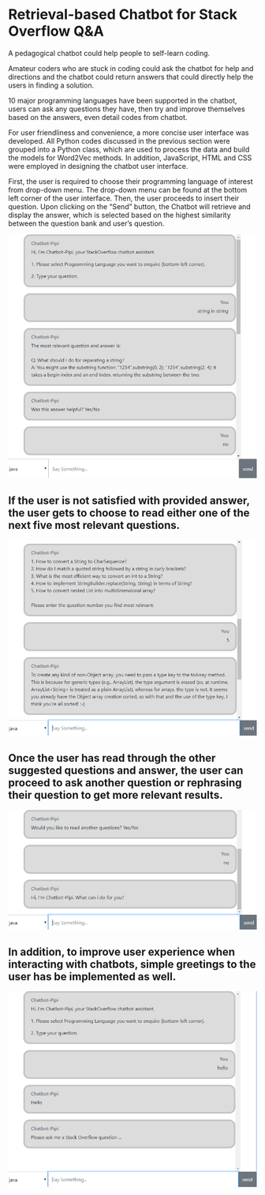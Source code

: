 # Retrieval-based Chatbot for Stack Overflow Q&A

A pedagogical chatbot could help people to self-learn coding. 

Amateur coders who are stuck in coding could ask the chatbot for help and directions and the chatbot could return answers that could directly help the users in finding a solution. 

10 major programming languages have been supported in the chatbot, users can ask any questions they have, then try and improve themselves based on the answers, even detail codes from chatbot. 

For user friendliness and convenience, a more concise user interface was developed. All Python codes discussed in the previous section were grouped into a Python class, which are used to process the data and build the models for Word2Vec methods. In addition, JavaScript, HTML and CSS were employed in designing the chatbot user interface. 

First, the user is required to choose their programming language of interest from drop-down menu. The drop-down menu can be found at the bottom left corner of the user interface. Then, the user proceeds to insert their question. Upon clicking on the “Send” button, the Chatbot will retrieve and display the answer, which is selected based on the highest similarity between the question bank and user’s question.

![Screenshot](most_relevant.png)

## If the user is not satisfied with provided answer, the user gets to choose to read either one of the next five most relevant questions.

![Screenshot](choose_top_five.png)

## Once the user has read through the other suggested questions and answer, the user can proceed to ask another question or rephrasing their question to get more relevant results.

![Screenshot](ask_another_question.png)

## In addition, to improve user experience when interacting with chatbots, simple greetings to the user has be implemented as well.

![Screenshot](simple_greetings.png)
